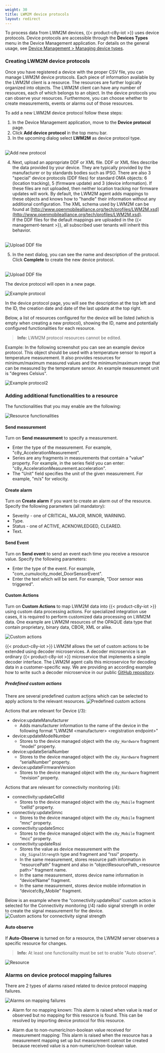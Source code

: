 ```yaml
---
weight: 30
title: LWM2M device protocols
layout: redirect
---
```


To process data from LWM2M devices, {{< product-c8y-iot >}} uses device protocols.
Device protocols are accessible through the **Devices Types** menu in the Device Management application. For details on the general usage, see [Device Management > Managing device types](/users-guide/device-management/#managing-device-types).

<a name="creating_device_protocols"></a>
### Creating LWM2M device protocols

Once you have registered a device with the proper CSV file, you can manage LWM2M device protocols. Each piece of information available by the LWM2M client is a resource. The resources are further logically organized into objects. The LWM2M client can have any number of resources, each of which belongs to an object. In the device protocols you can observe your resources. Furthermore, you can choose whether to create measurements, events or alarms out of those resources.

To add a new LWM2M device protocol follow these steps:

1. In the Device Management application, move to the **Device protocol** page.
2. Click **Add device protocol** in the top menu bar.
3. In the upcoming dialog select **LWM2M** as device protocol type. <br><br>

![Add new protocol](/images/device-protocols/lwm2m/lwm2m-newprotocol.png)

4. Next, upload an appropriate DDF or XML file. DDF or XML files describe the data provided by your device. They are typically provided by the manufacturer or by standards bodies such as IPSO. There are also 3 "special" device protocols (DDF files) for standard OMA objects: 6 (location tracking), 5 (firmware update) and 3 (device information). If these files are not uploaded, then neither location tracking nor firmware updates will work. By default, the LWM2M agent adds mappings to these objects and knows how to "handle" their information without any additional configuration. The XML schema used by LWM2M can be found at [http://www.openmobilealliance.org/tech/profiles/LWM2M.xsd](http://www.openmobilealliance.org/tech/profiles/LWM2M.xsd). <br>
If the DDF files for the default mappings are uploaded in the {{< management-tenant >}}, all subscribed user tenants will inherit this behavior. <br><br>

![Upload DDF file](/images/device-protocols/lwm2m/lwm2m-uploadDDF.png)

5. In the next dialog, you can see the name and description of the protocol. Click **Complete** to create the new device protocol. <br><br>

![Upload DDF file](/images/device-protocols/lwm2m/lwm2m-uploadprotocol.png)

The device protocol will open in a new page.

![Example protocol](/images/device-protocols/lwm2m/lwm2m-protocol-example.png)

In the device protocol page, you will see the description at the top left and the ID, the creation date and date of the last update at the top right.

Below, a list of resources configured for the device will be listed (which is empty when creating a new protocol), showing the ID, name and potentially configured functionalities for each resource.

> **Info:** LWM2M protocol resources cannot be edited.

Example: In the following screenshot you can see an example device protocol. This object should be used with a temperature sensor to report a temperature measurement. It also provides resources for minimum/maximum measured values and the minimum/maximum range that can be measured by the temperature sensor. An example measurement unit is "degrees Celsius".

![Example protocol2](/images/device-protocols/lwm2m/lwm2m-temperature-example.png)

<a name="resources"></a>
### Adding additional functionalities to a resource

The functionalities that you may enable are the following:

![Resource functionalities](/images/device-protocols/lwm2m/lwm2m-functionalities.png)

#### Send measurement

Turn on **Send measurement** to specify a measurement.

- Enter the type of the measurement. For example, "c8y_AccelerationMeasurement".
- Series are any fragments in measurements that contain a "value" property. For example, in the series field you can enter: "c8y_AccelerationMeasurement.acceleration".
- The "Unit" field specifies the unit of the given measurement. For example, "m/s" for velocity.

#### Create alarm

Turn on **Create alarm** if you want to create an alarm out of the resource. Specify the following parameters (all mandatory):

- Severity - one of CRITICAL, MAJOR, MINOR, WARNING.
- Type.
- Status - one of ACTIVE, ACKNOWLEDGED, CLEARED.
- Text.

#### Send Event

Turn on **Send event** to send an event each time you receive a resource value. Specify the following parameters:

- Enter the type of the event. For example, "com_cumulocity_model_DoorSensorEvent".
- Enter the text which will be sent. For example, "Door sensor was triggered".

#### Custom Actions

Turn on **Custom Actions** to map LWM2M data into {{< product-c8y-iot >}} using custom data processing actions. For specialized integration use cases, it is required to perform customized data processing on LWM2M data. One example are LWM2M resources of the OPAQUE data type that contain proprietary, binary data, CBOR, XML or alike.

![Custom actions](/images/device-protocols/lwm2m/lwm2m-customactions.png)

{{< product-c8y-iot >}} LWM2M allows the set of custom actions to be extended using decoder microservices. A decoder microservice is an ordinary {{< product-c8y-iot >}} microservice that implements a simple decoder interface. The LWM2M agent calls this microservice for decoding data in a customer-specific way. We are providing an according example how to write such a decoder microservice in our public [GitHub repository](https://github.com/SoftwareAG/cumulocity-examples).

##### Predefined custom actions

There are several predefined custom actions which can be selected to apply actions to the relevant resources.
![Predefined custom actions](/images/device-protocols/lwm2m/lwm2m-predefined-custom-actions.png)

Actions that are relevant for Device (/3):
- device:updateManufacturer
  - Adds manufacturer information to the name of the device in the following format &ldquo;LWM2M &lt;manufacturer&gt; &lt;registration endpoint&gt;&rdquo;
- device:updateModelNumber
  - Stores to the device managed object with the `c8y_Hardware` fragment &ldquo;model&rdquo; property.
- device:updateSerialNumber
  - Stores to the device managed object with the `c8y_Hardware` fragment &ldquo;serialNumber&rdquo; property.
- device:updateFirmwareVersion
  - Stores to the device managed object with the `c8y_Hardware` fragment &ldquo;revision&rdquo; property.

Actions that are relevant for connectivity monitoring (/4):
- connectivity:updateCellId
  - Stores to the device managed object with the `c8y_Mobile` fragment &ldquo;cellId&rdquo; property.
- connectiviy:updateSmnc
  - Stores to the device managed object with the `c8y_Mobile` fragment &ldquo;mnc&rdquo; property.
- connectivity:updateSmcc
  - Stores to the device managed object with the `c8y_Mobile` fragment &ldquo;mcc&rdquo; property.
- connectivity:updateRssi
  - Stores the value as device measurement with the `c8y_SignalStrength` type and fragment and &ldquo;rssi&rdquo; property.
  - In the same measurement, stores resource path information in &ldquo;resourcePath&rdquo; fragment and also in &ldquo;objectResourcePath_&lt;resource path&gt;&rdquo; fragment name.
  - In the same measurement, stores device name information in &ldquo;device!Name&rdquo; fragment.
  - In the same measurement, stores device mobile information in &ldquo;device!c8y_Mobile&rdquo; fragment.

Below is an example where the &ldquo;connectivity:updateRssi&rdquo; custom action is selected for the Connectivity monitoring (/4) radio signal strength in order to create the signal measurement for the device.
![Custom actions for connectivity signal strength](/images/device-protocols/lwm2m/lwm2m-custom-action-connectivity-signal.png)

#### Auto observe

If **Auto-Observe** is turned on for a resource, the LWM2M server observes a specific resource for changes.

> **Info:** At least one functionality must be set to enable "Auto observe".

![Resource](/images/device-protocols/lwm2m/lwm2m-autoobserve.png)


### Alarms on device protocol mapping failures

There are 2 types of alarms raised related to device protocol mapping failures.

![Alarms on mapping failures](/images/device-protocols/lwm2m/lwm2m-mapping-failure-alarms.png)

- Alarm for no mapping known: This alarm is raised when value is read or observed but no mapping for this resource is found.
This can be resolved by importing device protocol for this resource.

- Alarm due to non-numeric/non-boolean value received for measurement mapping: This alarm is raised when the resource has a measurement mapping set up but measurement cannot be created because received value is a non-numeric/non-boolean value.
